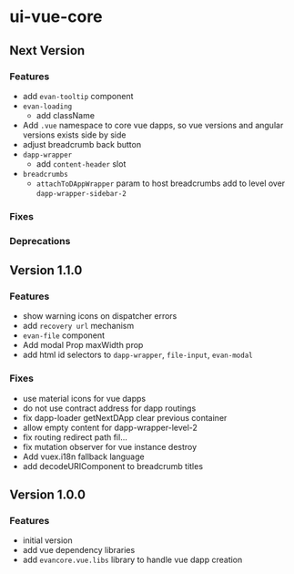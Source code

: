 # ui-vue-core

## Next Version
### Features
- add `evan-tooltip` component
- `evan-loading`
  - add className
- Add `.vue` namespace to core vue dapps, so vue versions and angular versions exists side by side
- adjust breadcrumb back button
- `dapp-wrapper`
  - add `content-header` slot
- `breadcrumbs`
  - `attachToDAppWrapper` param to host breadcrumbs add to level over `dapp-wrapper-sidebar-2`

### Fixes
### Deprecations


## Version 1.1.0
### Features
- show warning icons on dispatcher errors
- add `recovery url` mechanism
- `evan-file` component
- Add modal Prop maxWidth prop
- add html id selectors to `dapp-wrapper`, `file-input`, `evan-modal`

### Fixes
- use material icons for vue dapps
- do not use contract address for dapp routings
- fix dapp-loader getNextDApp clear previous container
- allow empty content for dapp-wrapper-level-2
- fix routing redirect path fil…
- fix mutation observer for vue instance destroy
- Add vuex.i18n fallback language
- add decodeURIComponent to breadcrumb titles


## Version 1.0.0
### Features
- initial version
- add vue dependency libraries
- add `evancore.vue.libs` library to handle vue dapp creation
